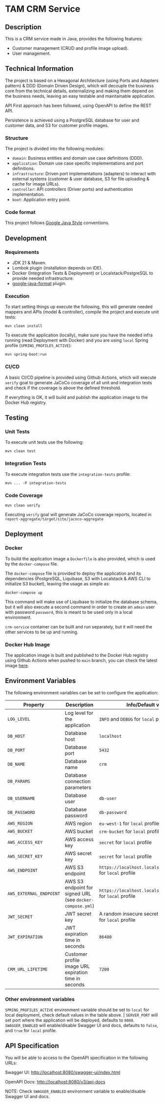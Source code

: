 # TAM CRM Service

## Description

This is a CRM service made in Java, provides the following features:

- Customer management (CRUD and profile image upload).
- User management.

## Technical Information

The project is based on a Hexagonal Architecture (using Ports and Adapters pattern) & DDD (Domain Driven Design), which
will decouple the business core from the technical details, externalizing and making them depend on the business needs,
leaving an easy testable and maintainable application.

API First approach has been followed, using OpenAPI to define the REST API.

Persistence is achieved using a PostgreSQL database for user and customer data, and S3 for customer profile images.

### Structure

The project is divided into the following modules:

- `domain`: Business entities and domain use case definitions (DDD).
- `application`: Domain use case specific implementations and port definitions.
- `infrastructure`: Driven port implementations (adapters) to interact with external systems (customer & user database,
  S3 for file uploading & cache for image URLs).
- `controller`: API controllers (Driver ports) and authentication implementation.
- `boot`: Application entry point.

### Code format

This project follows [Google Java Style](https://google.github.io/styleguide/javaguide.html) conventions.

## Development

### Requirements

- JDK 21 & Maven.
- Lombok plugin (installation depends on IDE).
- Docker (Integration Tests & Deployment) or Localstack/PostgreSQL to provide needed infrastructure.
- [google-java-format](https://github.com/google/google-java-format) plugin.

### Execution

To start setting things up execute the following, this will generate needed mappers and APIs (model & controller),
compile the project and execute unit tests:

```
mvn clean install
```

To execute the application (locally), make sure you have the needed infra running (read Deployment with Docker) and you
are using `local` Spring profile (`SPRING_PROFILES_ACTIVE`):

```
mvn spring-boot:run
```

### CI/CD

A basic CI/CD pipeline is provided using Github Actions, which will execute `verify` goal to generate JaCoCo coverage of
all unit and integration tests and check if the coverage is above the defined threshold.

If everything is OK, it will build and publish the application image to the Docker Hub registry.

## Testing

### Unit Tests

To execute unit tests use the following:

```
mvn clean test
```

### Integration Tests

To execute integration tests use the `integration-tests` profile:

```
mvn ... -P integration-tests
```

### Code Coverage

```
mvn clean verify
```

Executing `verify` goal will generate JaCoCo coverage reports, located
in `report-aggregate/target/site/jacoco-aggregate`

## Deployment

### Docker

To build the application image a `Dockerfile` is also provided, which is used by the `docker-compose` file.

The `docker-compose` file is provided to deploy the application and its dependencies (PostgreSQL, Liquibase, S3 with
Localstack & AWS CLI to initialize S3 bucket), leaving the usage as simple as:

```
docker-compose up
```

This command will make use of Liquibase to initialize the database schema, but it will also execute a second command in
order to create an `admin` user with password `password`, this is meant to be used only in a local environment.

`crm-service` container can be built and run separately, but it will need the other services to be up and running.

### Docker Hub Image

The application image is built and published to the Docker Hub registry using Github Actions when pushed to `main`
branch, you can check the latest image [here](https://hub.docker.com/repository/docker/marcosav/tam-crm-service).

## Environment Variables

The following environment variables can be set to configure the application:

| Property                | Description                                               | Info/Default value                                            |
|-------------------------|-----------------------------------------------------------|---------------------------------------------------------------|
| `LOG_LEVEL`             | Log level for the application                             | `INFO` and `DEBUG` for `local` profile                        |
| `DB_HOST`               | Database host                                             | `localhost`                                                   |
| `DB_PORT`               | Database port                                             | `5432`                                                        |
| `DB_NAME`               | Database name                                             | `crm`                                                         |
| `DB_PARAMS`             | Database connection parameters                            |                                                               |
| `DB_USERNAME`           | Database user                                             | `db-user`                                                     |
| `DB_PASSWORD`           | Database password                                         | `db-password`                                                 |
| `AWS_REGION`            | AWS region                                                | `eu-west-1` for `local` profile                               |
| `AWS_BUCKET`            | AWS bucket                                                | `crm-bucket` for `local` profile                              
| `AWS_ACCESS_KEY`        | AWS access key                                            | `secret` for `local` profile                                  |
| `AWS_SECRET_KEY`        | AWS secret key                                            | `secret` for `local` profile                                  |
| `AWS_ENDPOINT`          | AWS S3 endpoint                                           | `https://localhost.localstack.cloud:4566` for `local` profile |
| `AWS_EXTERNAL_ENDPOINT` | AWS S3 endpoint for signed URL (see `docker-compose.yml`) | `https://localhost.localstack.cloud:4566` for `local` profile |
| `JWT_SECRET`            | JWT secret key                                            | A random insecure secret is default set for `local` profile   |
| `JWT_EXPIRATION`        | JWT expiration time in seconds                            | `86400`                                                       |
| `CRM_URL_LIFETIME`      | Customer profile image URL expiration time in seconds     | `7200`                                                        |

### Other environment variables

`SPRING_PROFILES_ACTIVE` environment variable should be set to `local` for local deployment, check default values in the
table above. |
`SERVER_PORT` will set port where the application will be deployed, defaults to `8080`.
`SWAGGER_ENABLED` will enable/disable Swagger UI and docs, defaults to `false`, and `true` for `local` profile.

## API Specification

You will be able to access to the OpenAPI specification in the following URLs:

Swagger UI: [http://localhost:8080/swagger-ui/index.html](http://localhost:8080/swagger-ui/index.html)

OpenAPI Docs: [http://localhost:8080/v3/api-docs](http://localhost:8080/v3/api-docs)

NOTE: Check `SWAGGER_ENABLED` environment variable to enable/disable Swagger UI and docs.